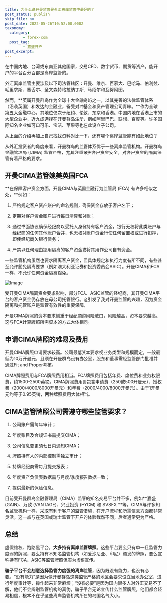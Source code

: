 ```yaml
---
title: 为什么说开曼监管是外汇离岸监管中最好的？
post_status: publish
skip_file: no
post_date: 2022-05-26T10:52:00.000Z
taxonomy:
  category:
        - forex-com
  post_tag:
        - 嘉盛开户
post_excerpt: 
---
```

在中国内地、台湾或东南亚其他国家，交易CFD、数字货币、期货等资产，能开户的平台百分百都是离岸监管的。

外汇离岸监管主要涉及以下司法管辖区：开曼、维京、百慕大、巴哈马、伯利兹、毛里求斯、塞舌尔、圣文森特格拉纳丁斯、马绍尔和瓦努阿图。

然而，**英属开曼群岛作为全球十大金融岛屿之一，以其完善的法律监管体系（沿袭英国）和发达的金融业，备受对冲基金和资产管理公司青睐。**作为全球第五大金融中心，其地位仅次于纽约、伦敦、东京和香港。中国内地在香港上市的大型企业中，近九成选择在开曼群岛注册，例如阿里巴巴、联想、百度等。许多国际知名企业如可口可乐、宝洁、苹果等也在此设立子公司。

从上面的介绍再加上自己找找资料对比一下，还有哪个离岸监管能有如此地位？

从外汇投资者的角度来看，开曼群岛的监管体系优于一些离岸监管机构。开曼群岛金融管理局 (CIMA) 监管严格，尤其注重保护客户资金安全，对客户资金的隔离保管有着严格的要求。

## 开曼CIMA监管媲美英国FCA

**在保障客户资金方面，开曼CIMA与英国金融行为监管局 (FCA) 有许多相似之处，**例如：

1. 严格规定客户资产账户的命名规则，确保资金存放于客户名下；

1. 定期对客户资金账户进行每日清算和对账；

1. 通过书面协议确保经纪商以受托人身份持有客户资金，银行无权将此类账户与经纪商的任何其他账户合并，也无权对账户资金行使任何留置权或进行扣押，即使经纪商欠银行债务；

1. 严禁以任何理由挪用隔离的客户资金或将其用作公司自有资金。

一些监管机构虽然也要求隔离客户资金，但具体规定和执行力度有所不同，有些甚至允许豁免隔离要求（例如澳大利亚证券和投资委员会ASIC）。开曼CIMA和FCA一样，不允许任何资金隔离豁免。

![Image](https://prod-files-secure.s3.us-west-2.amazonaws.com/39ed1227-6d7d-4570-be36-9ccd4a2c4241/bd849744-3fcb-4a37-8312-357962c8f065/image.png?X-Amz-Algorithm=AWS4-HMAC-SHA256&X-Amz-Content-Sha256=UNSIGNED-PAYLOAD&X-Amz-Credential=ASIAZI2LB466QNN7F5PC%2F20250611%2Fus-west-2%2Fs3%2Faws4_request&X-Amz-Date=20250611T221416Z&X-Amz-Expires=3600&X-Amz-Security-Token=IQoJb3JpZ2luX2VjEAUaCXVzLXdlc3QtMiJIMEYCIQCkNTe22pBcXdnC76%2B7o03LJ6TpKtZJo90W4rra6SRkJgIhAOnYFpEZmBP38QDh1mEfgCR1PyMPcUqXUmAQxbDpPhRlKogECN7%2F%2F%2F%2F%2F%2F%2F%2F%2F%2FwEQABoMNjM3NDIzMTgzODA1IgwkWZe%2Fn%2BL1Y1bkIuoq3APgBeQFcHRSz%2Bad1HHO1c9qyVmx5hwMLjUryFG0u%2Fi9qg98%2B9P5hu%2BzgdeG4OII5aePymdvmLALEYJEHAm2ayqtCja2zCrtXyQf5sCbDfg%2F8hVzXQkKKPj4I2ndBcFfbhDIx1S4BQtFYVvy%2B9GJ12UlZimQZxndExpQCP6yKdM56wyUDlv0wfYkDXSIiGFywPuPVa0CdBv42%2FCVnQSI6niopGbFG2e4kItn7LIRFDocrxz5kSl4kjtpl1gxmhwxtLAn%2F7y605HM5%2FXU1httVntBzcySjggi3g8y6zPbMykVYkm9WLFmRhNOygpkFkQS591wvGOQWwV6%2Bnibs%2F8iH1eO1W3Q5iSmarvRhsHMVWXSKB2kdWYbVFhNtT%2BQ9ki%2FmItVDcgUdnrkxjsd%2FXS7xzgicOuRi5f0Ofibln5bXFaxwjVVOG6Lee4zoxYH2%2BGnKQ19tMYckdRoME7Hql5fBHTn0IT5%2F1DJ0aumNXLgYcr1VX%2B5byTjI7eQNmu4kV9neVBpDLw7Ix0pq5zyeBHaJv3QcKPxYLp%2BaP9o0FzvuifJSiCRJpCkQmEvyrLqRd7J21vu6JeADuYqOgH1%2FCfUMVF6GRpJAD68mdK%2BQ8KUBLLoJtbUk65jCBxZAfRtJjDF3KfCBjqkAavsJcvuroUZHIw%2Fx%2FarqgNF%2FTsQz7PEYq09iZVUFBO6NyTqr393qg%2B39glm1gmyvJK7kt18R%2FoX9DK1OEfTqoUwDueqf1B94BzTTvXHGRAH17uR7ManuTgPzOhy8OQTIgECcNOOr%2Fkd0hDAEcYRYNsmskJRwvIx6GUB1eH0OYs5pqaQ6lbduWcUJVAOGL%2BSdVGlH2V8DQlMoqn8J3M5rRAMHljT&X-Amz-Signature=efcc4c5efe15bd969f3a94a4be4a568cc758b1bf723631fc730c0ef95382ab5d&X-Amz-SignedHeaders=host&x-amz-checksum-mode=ENABLED&x-id=GetObject)

受开曼CIMA隔离资金要求影响，部分FCA、ASIC监管的经纪商，其开曼CIMA平台的客户资金仍存放在母公司托管银行。这引发了我对开曼监管的兴趣，因为资金隔离和托管账户是监管有效性的重要保障。

开曼CIMA牌照的资本要求侧重于经纪商的风险敞口，风险越高，资本要求越高。这与FCA计算牌照所需资本的方式大体相同。

## **申请CIMA牌照的难易及费用**

开曼CIMA牌照申请要求较高。公司最低资本要求视业务类型和规模而定，一般最低为10万开曼元，且须在开曼群岛设有办公室，股东和董事需经监管部门批准并通过Fit and Proper考核。

CIMA牌照费用与FCA牌照费用相当。FCA牌照费用包括年费、席位费和业务权限费，约1500-2500英镑。CIMA牌照费用则包含申请费（250或500开曼元）、授权费（2000/4000/8000开曼元）和年费（2000/4000/8000开曼元）。由于1开曼元约等于0.95英镑，两种牌照费用大体相当。

## CIMA监管牌照公司需遵守哪些监管要求？

1. 公司账户需每年审计；

1. 年度账目及合规证书需提交CIMA；

1. 公司信息变更须七日内通知CIMA；

1. 牌照持有人的内部控制需独立审计；

1. 持牌经纪商需每月提交报表；

1. 年度资产负债表数据需与月度/季度报告数据一致；

1. 提供最新的保险信息。

目前受开曼群岛金融管理局（CIMA）监管的知名交易平台并不多，例如**嘉盛 (GAIN)、万致 (VANTAGE)、兴业投资 (HYCM) 和 SVSFX **等。CIMA与许多知名监管机构一样，采取有利于客户的监管措施，在开户流程和所需信息方面都非常灵活。这一点与在英国或瑞士监管下开户的体验截然不同，后者通常更为严格。

## 总结

虚假维权、跑路黑平台，**大多持有离岸监管牌照**。这些平台要么只有单一且监管力度弱的牌照，要么持有不知名监管机构（如爱沙尼亚、印尼）颁发的牌照，要么宣称持有FCA、ASIC等监管牌照但实为虚假宣传。

**骗子平台不会刻意选择监管力度强的离岸监管**，因为既没有能力，也没有必要。“没有能力”是因为像开曼群岛这类监管严格的地区会要求设立当地办公室、进行年度审计等，操作起来非常麻烦；“没有必要”是因为国内很多人对外汇交易不了解，他们不会辨别监管机构的真伪，骗子平台无论宣传什么监管牌照，他们都会轻易相信，根本不在乎这些离岸监管机构所在的岛国名气大小。